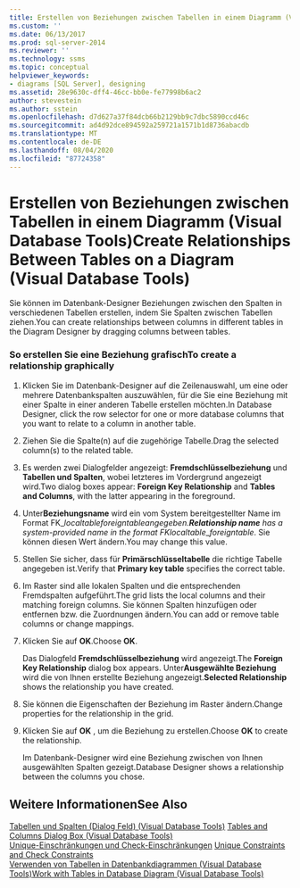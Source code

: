 ```yaml
---
title: Erstellen von Beziehungen zwischen Tabellen in einem Diagramm (Visual Database Tools) | Microsoft-Dokumentation
ms.custom: ''
ms.date: 06/13/2017
ms.prod: sql-server-2014
ms.reviewer: ''
ms.technology: ssms
ms.topic: conceptual
helpviewer_keywords:
- diagrams [SQL Server], designing
ms.assetid: 28e9630c-dff4-46cc-bb0e-fe77998b6ac2
author: stevestein
ms.author: sstein
ms.openlocfilehash: d7d627a37f84dcb66b2129bb9c7dbc5890ccd46c
ms.sourcegitcommit: ad4d92dce894592a259721a1571b1d8736abacdb
ms.translationtype: MT
ms.contentlocale: de-DE
ms.lasthandoff: 08/04/2020
ms.locfileid: "87724358"
---
```

# <a name="create-relationships-between-tables-on-a-diagram-visual-database-tools"></a><span data-ttu-id="d670a-102">Erstellen von Beziehungen zwischen Tabellen in einem Diagramm (Visual Database Tools)</span><span class="sxs-lookup"><span data-stu-id="d670a-102">Create Relationships Between Tables on a Diagram (Visual Database Tools)</span></span>
  <span data-ttu-id="d670a-103">Sie können im Datenbank-Designer Beziehungen zwischen den Spalten in verschiedenen Tabellen erstellen, indem Sie Spalten zwischen Tabellen ziehen.</span><span class="sxs-lookup"><span data-stu-id="d670a-103">You can create relationships between columns in different tables in the Diagram Designer by dragging columns between tables.</span></span>  
  
### <a name="to-create-a-relationship-graphically"></a><span data-ttu-id="d670a-104">So erstellen Sie eine Beziehung grafisch</span><span class="sxs-lookup"><span data-stu-id="d670a-104">To create a relationship graphically</span></span>  
  
1.  <span data-ttu-id="d670a-105">Klicken Sie im Datenbank-Designer auf die Zeilenauswahl, um eine oder mehrere Datenbankspalten auszuwählen, für die Sie eine Beziehung mit einer Spalte in einer anderen Tabelle erstellen möchten.</span><span class="sxs-lookup"><span data-stu-id="d670a-105">In Database Designer, click the row selector for one or more database columns that you want to relate to a column in another table.</span></span>  
  
2.  <span data-ttu-id="d670a-106">Ziehen Sie die Spalte(n) auf die zugehörige Tabelle.</span><span class="sxs-lookup"><span data-stu-id="d670a-106">Drag the selected column(s) to the related table.</span></span>  
  
3.  <span data-ttu-id="d670a-107">Es werden zwei Dialogfelder angezeigt: **Fremdschlüsselbeziehung** und **Tabellen und Spalten**, wobei letzteres im Vordergrund angezeigt wird.</span><span class="sxs-lookup"><span data-stu-id="d670a-107">Two dialog boxes appear: **Foreign Key Relationship** and **Tables and Columns**, with the latter appearing in the foreground.</span></span>  
  
4.  <span data-ttu-id="d670a-108">Unter**Beziehungsname** wird ein vom System bereitgestellter Name im Format FK_*localtable*_*foreigntable*angegeben.</span><span class="sxs-lookup"><span data-stu-id="d670a-108">**Relationship name** has a system-provided name in the format FK_*localtable*_*foreigntable*.</span></span> <span data-ttu-id="d670a-109">Sie können diesen Wert ändern.</span><span class="sxs-lookup"><span data-stu-id="d670a-109">You may change this value.</span></span>  
  
5.  <span data-ttu-id="d670a-110">Stellen Sie sicher, dass für **Primärschlüsseltabelle** die richtige Tabelle angegeben ist.</span><span class="sxs-lookup"><span data-stu-id="d670a-110">Verify that **Primary key table** specifies the correct table.</span></span>  
  
6.  <span data-ttu-id="d670a-111">Im Raster sind alle lokalen Spalten und die entsprechenden Fremdspalten aufgeführt.</span><span class="sxs-lookup"><span data-stu-id="d670a-111">The grid lists the local columns and their matching foreign columns.</span></span> <span data-ttu-id="d670a-112">Sie können Spalten hinzufügen oder entfernen bzw. die Zuordnungen ändern.</span><span class="sxs-lookup"><span data-stu-id="d670a-112">You can add or remove table columns or change mappings.</span></span>  
  
7.  <span data-ttu-id="d670a-113">Klicken Sie auf **OK**.</span><span class="sxs-lookup"><span data-stu-id="d670a-113">Choose **OK**.</span></span>  
  
     <span data-ttu-id="d670a-114">Das Dialogfeld **Fremdschlüsselbeziehung** wird angezeigt.</span><span class="sxs-lookup"><span data-stu-id="d670a-114">The **Foreign Key Relationship** dialog box appears.</span></span> <span data-ttu-id="d670a-115">Unter**Ausgewählte Beziehung** wird die von Ihnen erstellte Beziehung angezeigt.</span><span class="sxs-lookup"><span data-stu-id="d670a-115">**Selected Relationship** shows the relationship you have created.</span></span>  
  
8.  <span data-ttu-id="d670a-116">Sie können die Eigenschaften der Beziehung im Raster ändern.</span><span class="sxs-lookup"><span data-stu-id="d670a-116">Change properties for the relationship in the grid.</span></span>  
  
9. <span data-ttu-id="d670a-117">Klicken Sie auf **OK** , um die Beziehung zu erstellen.</span><span class="sxs-lookup"><span data-stu-id="d670a-117">Choose **OK** to create the relationship.</span></span>  
  
     <span data-ttu-id="d670a-118">Im Datenbank-Designer wird eine Beziehung zwischen von Ihnen ausgewählten Spalten gezeigt.</span><span class="sxs-lookup"><span data-stu-id="d670a-118">Database Designer shows a relationship between the columns you chose.</span></span>  
  
## <a name="see-also"></a><span data-ttu-id="d670a-119">Weitere Informationen</span><span class="sxs-lookup"><span data-stu-id="d670a-119">See Also</span></span>  
 <span data-ttu-id="d670a-120">[Tabellen und Spalten (Dialog Feld) &#40;Visual Database Tools&#41;](visual-database-tools.md) </span><span class="sxs-lookup"><span data-stu-id="d670a-120">[Tables and Columns Dialog Box &#40;Visual Database Tools&#41;](visual-database-tools.md) </span></span>  
 <span data-ttu-id="d670a-121">[Unique-Einschränkungen und Check-Einschränkungen](../../relational-databases/tables/unique-constraints-and-check-constraints.md) </span><span class="sxs-lookup"><span data-stu-id="d670a-121">[Unique Constraints and Check Constraints](../../relational-databases/tables/unique-constraints-and-check-constraints.md) </span></span>  
 [<span data-ttu-id="d670a-122">Verwenden von Tabellen in Datenbankdiagrammen &#40;Visual Database Tools&#41;</span><span class="sxs-lookup"><span data-stu-id="d670a-122">Work with Tables in Database Diagram &#40;Visual Database Tools&#41;</span></span>](work-with-tables-in-database-diagram-visual-database-tools.md)  
  
  
